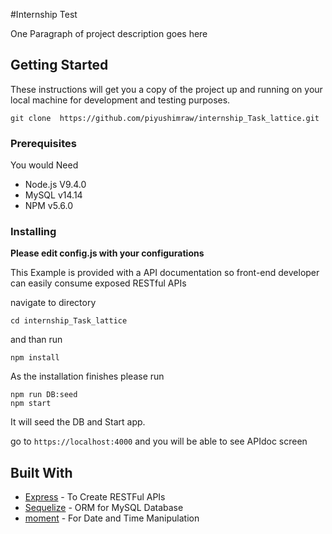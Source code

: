#Internship Test

One Paragraph of project description goes here

## Getting Started

These instructions will get you a copy of the project up and running on your local machine for development and testing purposes.

```git clone  https://github.com/piyushimraw/internship_Task_lattice.git```

### Prerequisites

You would Need 
- Node.js V9.4.0
- MySQL v14.14
- NPM v5.6.0

### Installing
**Please edit config.js with your configurations**

This Example is provided with a API documentation so front-end developer can easily consume exposed RESTful APIs

navigate to directory

``` {bash}
cd internship_Task_lattice
```

and than run 

```
npm install 
```
As the installation finishes please run

```
npm run DB:seed
npm start 

```
It will seed the DB and Start app.

go to `https://localhost:4000` and you will be able to see APIdoc screen


<!--  -->

## Built With

* [Express](https://www.npmjs.com/package/express) - To Create RESTFul APIs
* [Sequelize](https://www.npmjs.com/package/sequelize) - ORM for MySQL Database
* [moment](https://www.npmjs.com/package/moment) - For Date and Time Manipulation


